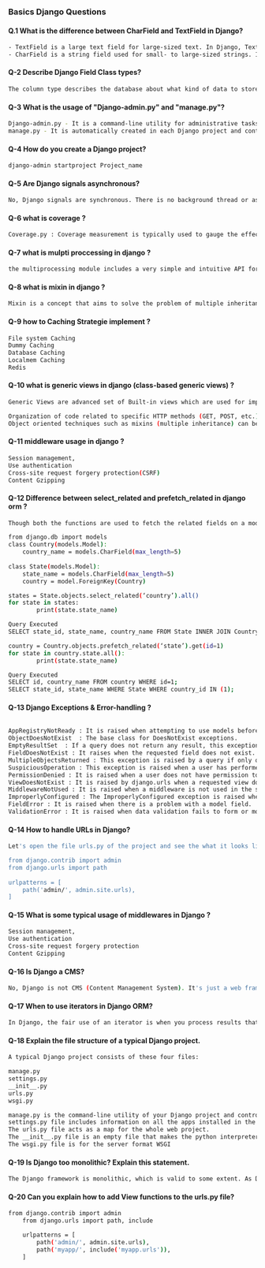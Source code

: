 ### Basics Django Questions

#### Q.1 What is the difference between CharField and TextField in Django?

```bash
- TextField is a large text field for large-sized text. In Django, TextField is used to store paragraphs and all other text data. The default form widget for this field is TextArea.
- CharField is a string field used for small- to large-sized strings. It is like a string field in C/C++. In Django, CharField is used to store small strings like first name, last name, etc.
```

#### Q-2 Describe Django Field Class types?

```bash
The column type describes the database about what kind of data to store (e.g., INTEGER, VARCHAR, TEXT).
```


#### Q-3 What is the usage of "Django-admin.py" and "manage.py"?

```bash
Django-admin.py - It is a command-line utility for administrative tasks. 
manage.py - It is automatically created in each Django project and controls the Django project on the server or even to begin one. It has the following usage:
```


#### Q-4  How do you create a Django project?

```bash
django-admin startproject Project_name
```


#### Q-5 Are Django signals asynchronous?

```bash
No, Django signals are synchronous. There is no background thread or asynchronous jobs to execute them.
```


#### Q-6 what is  coverage ?

```bash
Coverage.py : Coverage measurement is typically used to gauge the effectiveness of tests. It can show which parts of your code are being exercised by tests, and which are not.

```


#### Q-7 what is mulpti proccessing in django ?

```bash
the multiprocessing module includes a very simple and intuitive API for dividing work between multiple processes. 

```


#### Q-8 what is mixin in django ? 

```bash
Mixin is a concept that aims to solve the problem of multiple inheritances. In brief, it removes the duplicate logic in different classes and separates out into its own class. From where it can be inherited whenever there is a need.

```


#### Q-9 how to Caching Strategie implement ?

```bash
File system Caching 
Dummy Caching 
Database Caching
Localmem Caching 
Redis
```

#### Q-10 what is generic views in django (class-based generic views) ?

```bash
Generic Views are advanced set of Built-in views which are used for implementation of selective view strategies such as Create, Retrieve, Update, Delete. Class based views simplify the use by separating GET, POST requests for a view. They do not replace function-based views, but have certain differences and advantages when compared to function-based views:

Organization of code related to specific HTTP methods (GET, POST, etc.) can be addressed by separate methods instead of conditional branching.
Object oriented techniques such as mixins (multiple inheritance) can be used to factor code into reusable components.

```


#### Q-11 middleware usage in django ?

```bash
Session management,
Use authentication
Cross-site request forgery protection(CSRF)
Content Gzipping
```


#### Q-12 Difference between select_related and prefetch_related in django orm ?

```bash
Though both the functions are used to fetch the related fields on a model but their functioning is bit different from each other. In simple words, select_related uses a foreign key relationship, i.e. using join on the query itself while on the prefetch_related there is a separate lookup and the joining on the python side. 

from django.db import models
class Country(models.Model):
    country_name = models.CharField(max_length=5)
    
class State(models.Model):
    state_name = models.CharField(max_length=5)
    country = model.ForeignKey(Country)

states = State.objects.select_related(‘country’).all()
for state in states:
        print(state.state_name)  

Query Executed
SELECT state_id, state_name, country_name FROM State INNER JOIN Country ON (State.country_id = Country.id)

country = Country.objects.prefetch_related(‘state’).get(id=1)
for state in country.state.all():
        print(state.state_name)

Query Executed
SELECT id, country_name FROM country WHERE id=1;
SELECT state_id, state_name WHERE State WHERE country_id IN (1);

```

#### Q-13 Django Exceptions & Error-handling ? 

```bash

AppRegistryNotReady	: It is raised when attempting to use models before the app loading process.
ObjectDoesNotExist	: The base class for DoesNotExist exceptions.
EmptyResultSet	: If a query does not return any result, this exception is raised.
FieldDoesNotExist : It raises when the requested field does not exist.
MultipleObjectsReturned	: This exception is raised by a query if only one object is expected, but multiple objects are returned.
SuspiciousOperation	: This exception is raised when a user has performed an operation that should be considered suspicious from a security perspective.
PermissionDenied : It is raised when a user does not have permission to perform the action requested.
ViewDoesNotExist : It is raised by django.urls when a requested view does not exist.
MiddlewareNotUsed : It is raised when a middleware is not used in the server configuration.
ImproperlyConfigured : The ImproperlyConfigured exception is raised when Django is somehow improperly configured.
FieldError : It is raised when there is a problem with a model field.
ValidationError	: It is raised when data validation fails to form or model field validation.

```

#### Q-14  How to handle URLs in Django?

```bash
Let's open the file urls.py of the project and see the what it looks like:

from django.contrib import admin  
from django.urls import path  
  
urlpatterns = [  
    path('admin/', admin.site.urls),  
]  

```

#### Q-15 What is some typical usage of middlewares in Django ?

```bash
Session management,
Use authentication
Cross-site request forgery protection
Content Gzipping

```

#### Q-16 Is Django a CMS?

```bash
No, Django is not CMS (Content Management System). It's just a web framework and programming tool that allows you to build websites.

```

#### Q-17 When to use iterators in Django ORM?

```bash
In Django, the fair use of an iterator is when you process results that take up a large amount of memory space. For this, you can use the iterator() method, which evaluates the QuerySet and returns the corresponding iterator over the results.

```

#### Q-18 Explain the file structure of a typical Django project.

```bash
A typical Django project consists of these four files:

manage.py
settings.py
__init__.py
urls.py
wsgi.py

manage.py is the command-line utility of your Django project and controls the Django project on the server.
settings.py file includes information on all the apps installed in the project.
The urls.py file acts as a map for the whole web project. 
The __init__.py file is an empty file that makes the python interpreter understand that the directory consisting of settings.py is a module/ package.
The wsgi.py file is for the server format WSGI

```

#### Q-19 Is Django too monolithic? Explain this statement.

```bash
The Django framework is monolithic, which is valid to some extent. As Django's architecture is MVT-based, it requires some rules that developers need to follow to execute the appropriate files at the right time.

```

#### Q-20 Can you explain how to add View functions to the urls.py file?

```bash
from django.contrib import admin  
    from django.urls import path, include

    urlpatterns = [  
        path('admin/', admin.site.urls),  
        path('myapp/', include('myapp.urls')),  
    ]  

```

